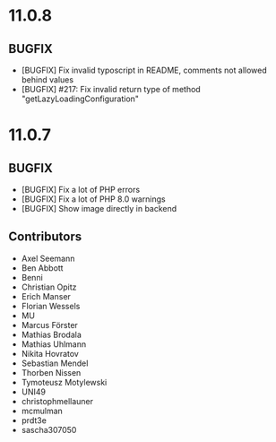 # 11.0.8

## BUGFIX

- [BUGFIX] Fix invalid typoscript in README, comments not allowed behind values
- [BUGFIX] #217: Fix invalid return type of method "getLazyLoadingConfiguration"

# 11.0.7

## BUGFIX

- [BUGFIX] Fix a lot of PHP errors
- [BUGFIX] Fix a lot of PHP 8.0 warnings
- [BUGFIX] Show image directly in backend

## Contributors

- Axel Seemann
- Ben Abbott
- Benni
- Christian Opitz
- Erich Manser
- Florian Wessels
- MU
- Marcus Förster
- Mathias Brodala
- Mathias Uhlmann
- Nikita Hovratov
- Sebastian Mendel
- Thorben Nissen
- Tymoteusz Motylewski
- UNI49
- christophmellauner
- mcmulman
- prdt3e
- sascha307050

